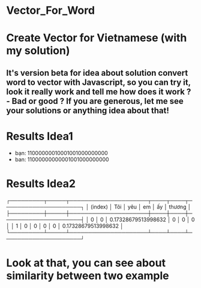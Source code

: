 # Vector_For_Word

# Create Vector for Vietnamese (with my solution)
## It's version beta for idea about solution convert word to vector with Javascript, so you can try it, look it really work and tell me how does it work ? - Bad or good ? If you are generous, let me see your solutions or anything idea about that!

# Results Idea1
- bạn: 11000000010001001000000000
- ban: 11000000000001001000000000

# Results Idea2
┌─────────┬─────┬─────────────────────┬────┬────┬─────────────────────┐
│ (index) │ Tôi │         yêu         │ em │ ấy │       thương        │
├─────────┼─────┼─────────────────────┼────┼────┼─────────────────────┤
│    0    │  0  │ 0.17328679513998632 │ 0  │ 0  │          0          │
│    1    │  0  │          0          │ 0  │ 0  │ 0.17328679513998632 │
└─────────┴─────┴─────────────────────┴────┴────┴─────────────────────┘

# Look at that, you can see about similarity between two example
